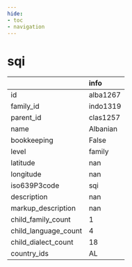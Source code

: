 ```yaml
---
hide:
- toc
- navigation
---
```

# sqi
|                      | info     |
|:---------------------|:---------|
| id                   | alba1267 |
| family_id            | indo1319 |
| parent_id            | clas1257 |
| name                 | Albanian |
| bookkeeping          | False    |
| level                | family   |
| latitude             | nan      |
| longitude            | nan      |
| iso639P3code         | sqi      |
| description          | nan      |
| markup_description   | nan      |
| child_family_count   | 1        |
| child_language_count | 4        |
| child_dialect_count  | 18       |
| country_ids          | AL       |